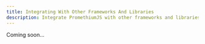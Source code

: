 ```yaml
---
title: Integrating With Other Frameworks And Libraries
description: Integrate PromethiumJS with other frameworks and libraries.
---
```


Coming soon...
